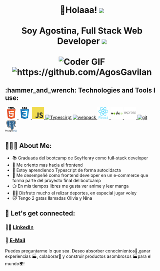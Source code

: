 <h1 align="center">
 <abc>
  <br>🍓Holaaa! <img src="https://media.giphy.com/media/mGcNjsfWAjY5AEZNw6/giphy.gif" width="60"><br>
  <br> Soy Agostina, Full Stack Web Developer <img src="https://media.giphy.com/media/WUlplcMpOCEmTGBtBW/giphy.gif" width="30"> <br>
  <br>
   <img src="https://64.media.tumblr.com/ba8c705edd2bed0a28d9458811155d69/tumblr_onxkyoloha1w05w8zo1_500.gifv" alt="Coder GIF" width="500">
  <br>
   <img src="https://komarev.com/ghpvc/?username=AgosGavilan" alt="https://github.com/AgosGavilan" />
  <br>
   </abc>
</h1>
<h2 align="left">:hammer_and_wrench: Technologies and Tools I use:</h2>
<p align="left">
    <a href="https://www.w3.org/html/" target="_blank"> <img src="https://raw.githubusercontent.com/devicons/devicon/master/icons/html5/html5-original-wordmark.svg" alt="html5" width="40" height="40"/> </a>
    <a href="https://www.w3schools.com/css/" target="_blank"> <img src="https://raw.githubusercontent.com/devicons/devicon/master/icons/css3/css3-original-wordmark.svg" alt="css3" width="40" height="40"/> </a>
  <a href="https://developer.mozilla.org/en-US/docs/Web/JavaScript" target="_blank"> <img src="https://raw.githubusercontent.com/devicons/devicon/master/icons/javascript/javascript-original.svg" alt="javascript" width="40" height="40"/> </a>
 <a href="https://www.typescriptlang.org/" target="_blank"><img alt="Typescirpt" height ="42px" src="https://raw.githubusercontent.com/rahul-jha98/github_readme_icons/main/language_and_tools/square/typescript/typescript.svg"></a> 
 <a href="https://webpack.js.org/" target="_blank"> <img src="https://www.vectorlogo.zone/logos/js_webpack/js_webpack-icon.svg" alt="webpack" width="40" height="40"/> </a>
<a href="https://reactjs.org/" target="_blank"> <img src="https://raw.githubusercontent.com/devicons/devicon/master/icons/react/react-original-wordmark.svg" alt="react" width="40" height="40"/> </a>
  <a href="https://nodejs.org" target="_blank"> <img src="https://raw.githubusercontent.com/devicons/devicon/master/icons/nodejs/nodejs-original-wordmark.svg" alt="nodejs" width="40" height="40"/> </a>
    <a href="https://expressjs.com" target="_blank"> <img src="https://raw.githubusercontent.com/devicons/devicon/master/icons/express/express-original-wordmark.svg" alt="express" width="40" height="40"/> </a>
  <a href="https://git-scm.com/" target="_blank"> <img src="https://www.vectorlogo.zone/logos/git-scm/git-scm-icon.svg" alt="git" width="40" height="40"/> </a>
 <img src="https://raw.githubusercontent.com/devicons/devicon/master/icons/postgresql/postgresql-original-wordmark.svg" width="40" height="40"/>
   </p>
   
   <h2 align="left">👨🏻‍💻 About Me:</h2>
   
   - 📚 Graduada del bootcamp de SoyHenry como full-stack developer
   - 🎨 Me oriento mas hacia el frontend
   - 🌱 Estoy aprendiendo Typescript de forma autodidacta
   - 🛒 Me desempeñé como frontend developer en un e-commerce que forma parte del proyecto final del bootcamp
   - 📺 En mis tiempos libres me gusta ver anime y leer manga
   - 🤸‍♀️ Disfruto mucho el relizar deportes, en especial jugar voley
   - 🐱 Tengo 2 gatas llamadas Olivia y Nina

<h2 align="left">💌 Let's get connected:</h2>

### 👩‍💻 [LinkedIn](https://www.linkedin.com/in/agostina-gavilan-283a03209/)

### 📩 [E-Mail](mailto:agosgavilan3@gmail.com)

Puedes preguntarme lo que sea. Deseo absorber conocimientos🧠,ganar experiencias 🏭, colaborar🤝 y construir productos asombrosos 🏭para el mundo🌍!
